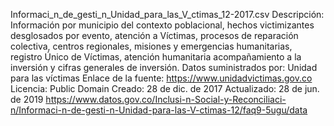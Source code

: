 
Informaci_n_de_gesti_n_Unidad_para_las_V_ctimas_12-2017.csv
Descripción: Información por municipio del contexto poblacional, hechos
victimizantes desglosados por evento, atención a Víctimas, procesos de
reparación colectiva, centros regionales, misiones y emergencias humanitarias,
registro Único de Víctimas, atención humanitaria acompañamiento a la inversión y
cifras generales de inversión.
Datos suministrados por: Unidad para las víctimas
Enlace de la fuente: https://www.unidadvictimas.gov.co
Licencia: Public Domain
Creado: 28 de dic. de 2017
Actualizado: 28 de jun. de 2019
https://www.datos.gov.co/Inclusi-n-Social-y-Reconciliaci-n/Informaci-n-de-gesti-n-Unidad-para-las-V-ctimas-12/faq9-5ugu/data


